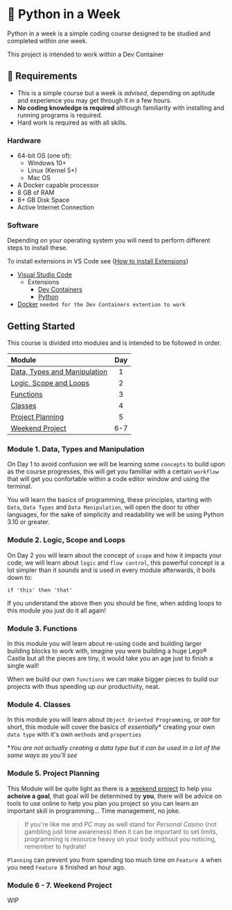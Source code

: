 # :rocket: Python in a Week

Python in a week is a simple coding course designed to be studied and completed within one week. 

This project is intended to work within a Dev Container

## 🚨 Requirements

- This is a simple course but a week is *advised*, depending on aptitude and experience you may get through it in a few hours.
- **No coding knowledge is required** although familiarity with installing and running programs is required.
- Hard work is required as with all skills.

### Hardware

- 64-bit OS (one of):
  - Windows 10+
  - Linux (Kernel 5+)
  - Mac OS
- A Docker capable processor
- 8 GB of RAM
- 8+ GB Disk Space
- Active Internet Connection

### Software

Depending on your operating system you will need to perform different steps to install these.

To install extensions in VS Code see ([How to install Extensions](https://code.visualstudio.com/docs/editor/extension-marketplace))

- [Visual Studio Code](https://code.visualstudio.com)
  - Extensions
    - [Dev Containers](https://code.visualstudio.com/docs/devcontainers/containers#_getting-started)
    - [Python](https://marketplace.visualstudio.com/items?itemName=ms-python.python)
- [Docker](https://docs.docker.com/get-started/get-docker/) `needed for the Dev Containers extention to work`

## Getting Started

This course is divided into modules and is intended to be followed in order.

| Module                                                     |  Day  | 
|:-----------------------------------------------------------|:-----:|
| [Data, Types and Manipulation](#module-1-data-types-and-manipulation)          |  1   | 
| [Logic, Scope and Loops](#module-2-logic-scope-and-loops)                |  2   | 
| [Functions](#module-3-functions)                  |  3   | 
| [Classes](#module-4-classes) |  4   | 
| [Project Planning](#module-5-project-planning)                      |  5   | 
| [Weekend Project](#module-6---7-weekend-project)                       |  6-7 | 


### Module 1. Data, Types and Manipulation

On Day 1 to avoid confusion we will be learning some `concepts` to build upon as the course progresses, this will get you familliar with a certain `workflow` that will get you confortable within a code editor window and using the terminal.

You will learn the basics of programming, these principles, starting with `Data`, `Data Types` and `Data Manipulation`, will open the door to other languages, for the sake of simplicity and readability we will be using Python 3.10 or greater. 

### Module 2. Logic, Scope and Loops

On Day 2 you will learn about the concept of `scope` and how it impacts your code, we will learn about `logic` and `flow control`, this powerful concept is a lot simpler than it sounds and is used in every module afterwards, it boils down to:

```
if 'this' then 'that'
```

If you understand the above then you should be fine, when adding loops to this module you just do it all again!

### Module 3. Functions

In this module you will learn about re-using code and building larger building blocks to work with, imagine you were building a huge Lego® Castle but all the pieces are tiny, it would take you an age just to finish a single wall! 

When we build our own `functions` we can make bigger pieces to build our projects with thus speeding up our productivity, neat.

### Module 4. Classes

In this module you will learn about `Object Oriented Programming`, or `OOP` for short, this module will cover the basics of *essentially** creating your own `data type` with it's own `methods` and `properties`

**You are not actually creating a data type but it can be used in a lot of the same ways as you'll see*

### Module 5. Project Planning

This Module will be quite light as there is a [weekend project](#module-6---7-weekend-project) to help you **acheive a goal**, that goal will be determined by **you**, there will be advice on tools to use online to help you plan you project so you can learn an important skill in programming... Time management, no joke. 

>If you're like me and *PC* may as well stand for *Personal Casino* (not gambling just time awareness) then it can be important to set limits, programming is resource heavy on your body without you noticing, remember to hydrate! 

`Planning` can prevent you from spending too much time on `Feature A` when you need `Feature B` finished an hour ago.

### Module 6 - 7. Weekend Project

WIP